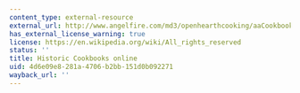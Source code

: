 ```yaml
---
content_type: external-resource
external_url: http://www.angelfire.com/md3/openhearthcooking/aaCookbookindex.html
has_external_license_warning: true
license: https://en.wikipedia.org/wiki/All_rights_reserved
status: ''
title: Historic Cookbooks online
uid: 4d6e09e8-281a-4706-b2bb-151d0b092271
wayback_url: ''
---
```

